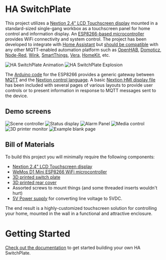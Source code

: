 # HA SwitchPlate

This project utilizes a [Nextion 2.4" LCD Touchscreen display](https://www.itead.cc/nextion-nx3224t024.html) mounted in a standard-sized single-gang workbox as a touchscreen panel for home control and information display.  An [ESP8266-based microcontroller](https://wiki.wemos.cc/products:d1:d1_mini) provides WiFi connectivity and system control.  The project has been developed to integrate with [Home Assistant](https://home-assistant.io/) but [should be compatible](Documentation/06_MQTT_Control.md) with any other MQTT-enabled automation platform such as [OpenHAB](https://github.com/openhab/openhab1-addons/wiki/MQTT-Binding), [Domoticz](https://www.domoticz.com/wiki/MQTT), [Node-Red](http://noderedguide.com/tag/mqtt/), [Wink](https://github.com/danielolson13/wink-mqtt), [SmartThings](https://github.com/stjohnjohnson/smartthings-mqtt-bridge), [Vera](https://github.com/jonferreira/vera-mqtt), [HomeKit](https://www.npmjs.com/package/homekit2mqtt), etc.

![HA SwitchPlate Animation](https://github.com/aderusha/HASwitchPlate/blob/master/Documentation/Images/HASwitchPlateX-RayAnimation.gif?raw=true) ![HA SwitchPlate Explosion](https://github.com/aderusha/HASwitchPlate/blob/master/Documentation/Images/HASwitchPlate_Explosion.png?raw=true)

The [Arduino code](Arduino_Sketch) for the ESP8266 provides a generic gateway between [MQTT](https://en.wikipedia.org/wiki/MQTT) and the [Nextion control language](https://www.itead.cc/wiki/Nextion_Instruction_Set).  A basic [Nextion HMI display file](Nextion_HMI) has been included with several pages of various layouts to provide user controls or to present information in response to MQTT messages sent to the device.

## Demo screens
![Scene controller](https://github.com/aderusha/HASwitchPlate/blob/master/Documentation/Images/HASwitchPlate_Demo_SceneController.png?raw=true)  ![Status display](https://github.com/aderusha/HASwitchPlate/blob/master/Documentation/Images/HASwitchPlate_Demo_Status.png?raw=true)  ![Alarm Panel](https://github.com/aderusha/HASwitchPlate/blob/master/Documentation/Images/HASwitchPlate_Demo_AlarmPanel.png?raw=true)
![Media control](https://github.com/aderusha/HASwitchPlate/blob/master/Documentation/Images/HASwitchPlate_Demo_Media.png?raw=true) ![3D printer monitor](https://github.com/aderusha/HASwitchPlate/blob/master/Documentation/Images/HASwitchPlate_Demo_PrintStatus.png?raw=true) ![Example blank page](https://github.com/aderusha/HASwitchPlate/blob/master/Documentation/Images/NextionUI_p10_2_and_6buttons.png?raw=true)

## Bill of Materials
To build this project you will minimally require the following components:
* [Nextion 2.4" LCD Touchscreen display](https://www.itead.cc/nextion-nx3224t024.html)
* [WeMos D1 Mini ESP8266 WiFi microcontroller](https://wiki.wemos.cc/products:d1:d1_mini)
* [3D printed switch plate](https://github.com/aderusha/HASwitchPlate/blob/master/3D_Printable_Models/HASwitchPlate_front.stl)
* [3D printed rear cover](https://github.com/aderusha/HASwitchPlate/blob/master/3D_Printable_Models/HASwitchPlate_rear.stl)
* Assorted screws to mount things (and some threaded inserts wouldn't hurt)
* [5V Power supply](https://www.arrow.com/en/products/irm-03-5/mean-well-enterprises) for converting line voltage to 5VDC.

The end result is a highly-customized touchscreen solution for controlling your home, mounted in the wall in a functional and attractive enclosure.

# Getting Started
[Check out the documentation](Documentation/) to get started building your own HA SwitchPlate.
